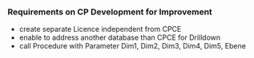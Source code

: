 

### Requirements on CP Development for Improvement

* create separate Licence independent from CPCE
* enable to address another database than CPCE for Drilldown
* call Procedure with Parameter Dim1, Dim2, Dim3, Dim4, Dim5, Ebene
